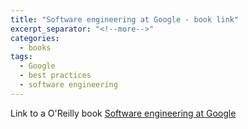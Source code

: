 ```yaml
---
title: "Software engineering at Google - book link"
excerpt_separator: "<!--more-->"
categories:
  - books
tags:
  - Google
  - best practices
  - software engineering
---
```


Link to a O'Reilly book [Software engineering at Google](https://abseil.io/resources/swe_at_google.2.pdf)

